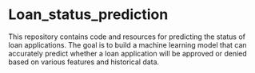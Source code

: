 # Loan_status_prediction

This repository contains code and resources for predicting the status 
of loan applications. The goal is to build a machine learning model that
can accurately predict whether a loan application will be approved or 
denied based on various features and historical data.
